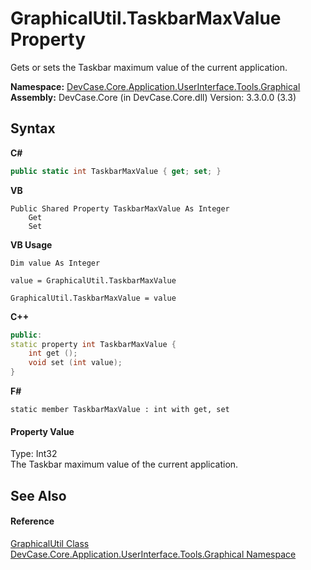 # GraphicalUtil.TaskbarMaxValue Property 
 

Gets or sets the Taskbar maximum value of the current application.

**Namespace:**&nbsp;<a href="N_DevCase_Core_Application_UserInterface_Tools_Graphical">DevCase.Core.Application.UserInterface.Tools.Graphical</a><br />**Assembly:**&nbsp;DevCase.Core (in DevCase.Core.dll) Version: 3.3.0.0 (3.3)

## Syntax

**C#**<br />
``` C#
public static int TaskbarMaxValue { get; set; }
```

**VB**<br />
``` VB
Public Shared Property TaskbarMaxValue As Integer
	Get
	Set
```

**VB Usage**<br />
``` VB Usage
Dim value As Integer

value = GraphicalUtil.TaskbarMaxValue

GraphicalUtil.TaskbarMaxValue = value
```

**C++**<br />
``` C++
public:
static property int TaskbarMaxValue {
	int get ();
	void set (int value);
}
```

**F#**<br />
``` F#
static member TaskbarMaxValue : int with get, set

```


#### Property Value
Type: Int32<br />The Taskbar maximum value of the current application.

## See Also


#### Reference
<a href="T_DevCase_Core_Application_UserInterface_Tools_Graphical_GraphicalUtil">GraphicalUtil Class</a><br /><a href="N_DevCase_Core_Application_UserInterface_Tools_Graphical">DevCase.Core.Application.UserInterface.Tools.Graphical Namespace</a><br />